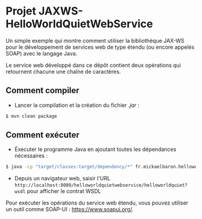 # Projet JAXWS-HelloWorldQuietWebService

Un simple exemple qui montre comment utiliser la bibliothèque JAX-WS pour le développement de services web de type étendu (ou encore appelés SOAP) avec le langage Java.

Le service web développé dans ce dépôt contient deux opérations qui retournent chacune une chaîne de caractères.

## Comment compiler

* Lancer la compilation et la création du fichier _.jar_ :

```bash
$ mvn clean package
```

## Comment exécuter

* Éxecuter le programme Java en ajoutant toutes les dépendances nécessaires :

```bash
$ java -cp "target/classes:target/dependency/*" fr.mickaelbaron.helloworldquietwebservice.HelloWorldServiceSOAPPublish
```

* Depuis un navigateur web, saisir l'URL `http://localhost:8080/helloworldquietwebservice/helloworldquiet?wsdl` pour afficher le contrat WSDL

Pour exécuter les opérations du service web étendu, vous pouvez utiliser un outil comme SOAP-UI : <https://www.soapui.org/>.
